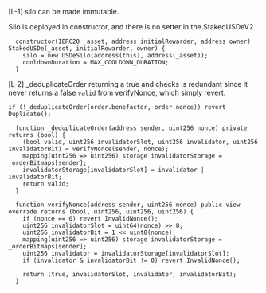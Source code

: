[L-1] silo can be made immutable.

Silo is deployed in constructor, and there is no setter in the StakedUSDeV2.

```solidity
  constructor(IERC20 _asset, address initialRewarder, address owner) StakedUSDe(_asset, initialRewarder, owner) {
    silo = new USDeSilo(address(this), address(_asset));
    cooldownDuration = MAX_COOLDOWN_DURATION;
  }
```


[L-2] _deduplicateOrder returning a true and checks is redundant since it never returns a false `valid` from verifyNonce, which simply revert.

```solidity
if (!_deduplicateOrder(order.benefactor, order.nonce)) revert Duplicate();

  function _deduplicateOrder(address sender, uint256 nonce) private returns (bool) {
    (bool valid, uint256 invalidatorSlot, uint256 invalidator, uint256 invalidatorBit) = verifyNonce(sender, nonce);
    mapping(uint256 => uint256) storage invalidatorStorage = _orderBitmaps[sender];
    invalidatorStorage[invalidatorSlot] = invalidator | invalidatorBit;
    return valid;
  }

  function verifyNonce(address sender, uint256 nonce) public view override returns (bool, uint256, uint256, uint256) {
    if (nonce == 0) revert InvalidNonce();
    uint256 invalidatorSlot = uint64(nonce) >> 8;
    uint256 invalidatorBit = 1 << uint8(nonce);
    mapping(uint256 => uint256) storage invalidatorStorage = _orderBitmaps[sender];
    uint256 invalidator = invalidatorStorage[invalidatorSlot];
    if (invalidator & invalidatorBit != 0) revert InvalidNonce();

    return (true, invalidatorSlot, invalidator, invalidatorBit);
  }
```